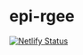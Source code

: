 # epi-rgee
[![Netlify Status](https://api.netlify.com/api/v1/badges/8f03c13e-1145-4998-9b0f-6ba813c4fe3a/deploy-status)](https://app.netlify.com/sites/epi-rgee/deploys)
